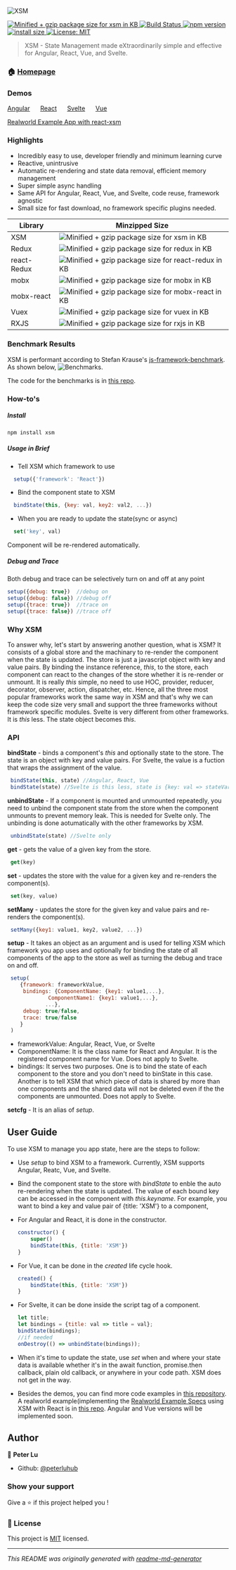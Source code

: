  ![XSM](/docs/xsmlogo.png)
<p>
  <a href="https://bundlephobia.com/result?p=xsm">
    <img src="https://flat.badgen.net/bundlephobia/minzip/xsm" alt="Minified + gzip package size for xsm in KB">
  </a>
  <a href="https://travis-ci.com/peterluhub/xsm">
    <img src="https://travis-ci.com/peterluhub/xsm.svg?branch=master" alt="Build Status">
  </a>
  <a href="https://www.npmjs.com/package/xsm">
    <img src="https://img.shields.io/npm/v/xsm.svg" alt="npm version">
  </a>
  <a href="https://packagephobia.now.sh/result?p=xsm">
    <img src="https://packagephobia.now.sh/badge?p=xsm" alt="install size">
  </a>
  <a href="https://github.com/peterluhub/usm/blob/master/LICENSE">
    <img alt="License: MIT" src="https://img.shields.io/badge/License-MIT-yellow.svg" target="_blank" />
  </a>
</p>

> XSM - State Management made eXtraordinarily simple and effective for Angular, React, Vue, and Svelte.

### 🏠 [Homepage](https://github.com/peterluhub/usm)

### Demos
[Angular](https://codesandbox.io/s/angular-xsm-demo-1j9j0)&nbsp;&nbsp;&nbsp;&nbsp;&nbsp; [React](https://codesandbox.io/s/xsm-react-3v3fg)&nbsp;&nbsp;&nbsp;&nbsp;&nbsp; [Svelte](https://codesandbox.io/s/svelte-xsm-x4o6r)&nbsp;&nbsp;&nbsp;&nbsp;&nbsp; [Vue](https://codesandbox.io/s/vuexsmdemo-2152h)

[Realworld Example App with react-xsm](https://codesandbox.io/s/realworld-example-app-with-react-xsm-xelx1)
### Highlights

  -   Incredibly easy to use, developer friendly and minimum learning curve
  -   Reactive, unintrusive
  -   Automatic re-rendering and state data removal, efficient memory management
  -   Super simple async handling
  -   Same API for Angular, React, Vue, and Svelte, code reuse, framework agnostic
  -   Small size for fast download, no framework specific plugins needed.

<table border="0">
    <thead>
        <tr>
            <th>Library</th>
            <th>Minzipped Size</th>
        </tr>
    </thead>
    <tbody>
        <tr>
            <td>XSM</td>
            <td>
                <img src="https://flat.badgen.net/bundlephobia/minzip/xsm" alt="Minified + gzip package size for xsm in KB">
            </td>
        </tr>
        <tr>
            <td>Redux</td>
            <td>
                <img src="https://flat.badgen.net/bundlephobia/minzip/redux" alt="Minified + gzip package size for redux in KB" class="badge--in-table">
            </td>
        </tr>
        <tr>
            <td>react-Redux</td>
            <td>
                <img src="https://flat.badgen.net/bundlephobia/minzip/react-redux" alt="Minified + gzip package size for react-redux in KB" class="badge--in-table">
            </td>
        </tr>
        <tr>
            <td>mobx</td>
            <td>
                <img src="https://flat.badgen.net/bundlephobia/minzip/mobx" alt="Minified + gzip package size for mobx in KB" class="badge--in-table">
            </td>
        </tr>
        <tr>
            <td>mobx-react</td>
            <td>
                <img src="https://flat.badgen.net/bundlephobia/minzip/mobx-react" alt="Minified + gzip package size for mobx-react in KB" class="badge--in-table">
            </td>
        </tr>
        <tr>
            <td>Vuex</td>
            <td>
                <img src="https://flat.badgen.net/bundlephobia/minzip/vuex" alt="Minified + gzip package size for vuex in KB" class="badge--in-table">
            </td>
        </tr>
        <tr>
            <td>RXJS</td>
            <td>
                <img src="https://flat.badgen.net/bundlephobia/minzip/rxjs" alt="Minified + gzip package size for rxjs in KB" class="badge--in-table">
            </td>
        </tr>
    <tbody>
</table>

### Benchmark Results
XSM is performant according to Stefan Krause's [js-framework-benchmark](https://github.com/krausest/js-framework-benchmark).  As shown below,
 ![Benchmarks](/docs/jfb-benchmarks.png).

The code for the benchmarks is in [this repo](https://github.com/peterluhub/jfb).

### How-to's

##### Install
```sh
npm install xsm
```

##### Usage in Brief

-   Tell XSM which framework to use

  ```javascript
    setup({'framework': 'React'})
  ```

-   Bind the component state to XSM

  ```javascript
    bindState(this, {key: val, key2: val2, ...})
  ```

-   When you are ready to update the state(sync or async)

  ```javascript
    set('key', val)
  ```

Component will be re-rendered automatically.

##### Debug and Trace

Both debug and trace can be selectively turn on and off at any point

  ```javascript
  setup({debug: true})  //debug on
  setup({debug: false}) //debug off
  setup({trace: true})  //trace on
  setup({trace: false}) //trace off
  ```

### Why XSM

To answer why, let's start by answering another question, what is XSM?  It consists of a global store and the machinary to re-render the component when the state is updated.  The store is just a javascript object with key and value pairs.  By binding the instance reference, *this*, to the store, each component can react to the changes of the store whether it is re-render or unmount.  It is really *this* simple, no need to use HOC, provider, reducer, decorator, observer, action, dispatcher, etc.  Hence, all the three most popular frameworks work the same way in XSM and that's why we can keep the code size very small and support the three frameworks without framework specific modules.  Svelte is very different from other frameworks.  It is *this* less.  The state object becomes *this*. 

### API

**bindState** - binds a component's *this* and optionally state to the store.  The state is an object with key and value pairs. For Svelte, the value is a fuction that wraps the assignment of the value.
```javascript
 bindState(this, state) //Angular, React, Vue
 bindState(state) //Svelte is this less, state is {key: val => stateVariable = val}
```

**unbindState** - If a component is mounted and unmounted repeatedly, you need to unbind the component state from the store when the component unmounts to prevent memory leak.  This is needed for Svelte only.  The unbinding is done aotumatically with the other frameworks by XSM.
```javascript
 unbindState(state) //Svelte only
```

**get** - gets the value of a given key from the store.
```javascript
 get(key)
```

**set** - updates the store with the value for a given key and re-renders the component(s).
```javascript
 set(key, value)
```

**setMany** - updates the store for the given key and value pairs and re-renders the component(s).
```javascript
 setMany({key1: value1, key2, value2, ...})
```

**setup** - It takes an object as an argument and is used for telling XSM which framework you app uses and optionally for binding the state of all components of the app to the store as well as turning the debug and trace on and off.
```javascript
 setup(
    {framework: frameworkValue, 
     bindings: {ComponentName: {key1: value1,...},
             ComponentName1: {key1: value1,...},
            ...},
     debug: true/false,
     trace: true/false
    }
 )
```
-   frameworkValue: Angular, React, Vue, or Svelte
-   ComponentName: It is the class name for React and Angular.  It is the registered component name for Vue.  Does not apply to Svelte.
-   bindings: It serves two purposes.  One is to bind the state of each component to the store and you don't need to binState in this case.  Another is to tell XSM that which piece of data is shared by more than one components and the shared data will not be deleted even if the the components are unmounted.  Does not apply to Svelte.

**setcfg** - It is an alias of *setup*.



## User Guide

To use XSM to manage you app state, here are the steps to follow:

- Use *setup* to bind XSM to a framework.  Currently, XSM supports Angular, Reatc, Vue, and Svelte.
- Bind the component state to the store with *bindState* to enble the auto re-rendering when the state is updated.  The value of each bound key can be accessed in the component with *this.keyname*.  For example, you want to bind a key and value pair of {title: 'XSM'} to a component,
- For Angular and React, it is done in the constructor.
  ```javascript
  constructor() {
      super()
      bindState(this, {title: 'XSM'})
  }
  ```
- For Vue, it can be done in the *created* life cycle hook.
  ```javascript
  created() {
      bindState(this, {title: 'XSM'})
  }
  ```
- For Svelte, it can be done inside the script tag of a component.
  ```javascript
  let title;
  let bindings = {title: val => title = val};
  bindState(bindings);
  //if needed
  onDestroy(() => unbindState(bindings));
  ```

- When it's time to update the state, use *set* when and where your state data is available whether it's in the await function, promise.then callback, plain old callback, or anywhere in your code path. XSM does not get in the way.

- Besides the demos, you can find more code examples in [this repository](https://github.com/peterluhub/xsm-code-examples).  A realworld example(implementing the [Realworld Example Specs](https://github.com/gothinkster/realworld) using XSM with React is in [this repo](https://github.com/peterluhub/realworld-example).  Angular and Vue versions will be implemented soon.

## Author

👤 **Peter Lu**

* Github: [@peterluhub](https://github.com/peterluhub)

### Show your support

Give a ⭐️ if this project helped you !

### 📝 License

This project is [MIT](https://github.com/peterluhub/usm/blob/master/LICENSE) licensed.

***
_This README was originally generated with [readme-md-generator](https://github.com/kefranabg/readme-md-generator)_
